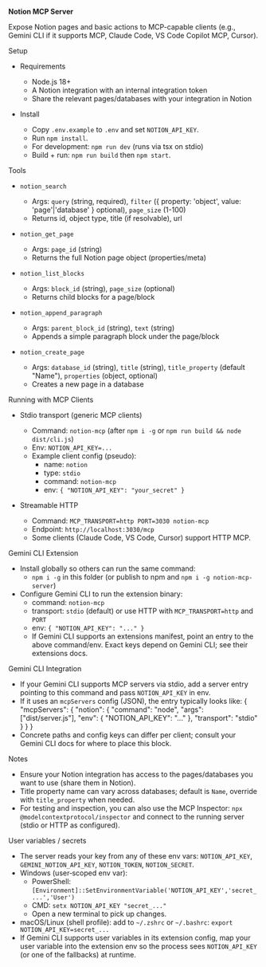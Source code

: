 **Notion MCP Server**

Expose Notion pages and basic actions to MCP-capable clients (e.g., Gemini CLI if it supports MCP, Claude Code, VS Code Copilot MCP, Cursor).

Setup

- Requirements
  - Node.js 18+
  - A Notion integration with an internal integration token
  - Share the relevant pages/databases with your integration in Notion

- Install
  - Copy `.env.example` to `.env` and set `NOTION_API_KEY`.
  - Run `npm install`.
  - For development: `npm run dev` (runs via tsx on stdio)
  - Build + run: `npm run build` then `npm start`.

Tools

- `notion_search`
  - Args: `query` (string, required), `filter` ({ property: 'object', value: 'page'|'database' } optional), `page_size` (1-100)
  - Returns id, object type, title (if resolvable), url

- `notion_get_page`
  - Args: `page_id` (string)
  - Returns the full Notion page object (properties/meta)

- `notion_list_blocks`
  - Args: `block_id` (string), `page_size` (optional)
  - Returns child blocks for a page/block

- `notion_append_paragraph`
  - Args: `parent_block_id` (string), `text` (string)
  - Appends a simple paragraph block under the page/block

- `notion_create_page`
  - Args: `database_id` (string), `title` (string), `title_property` (default "Name"), `properties` (object, optional)
  - Creates a new page in a database

Running with MCP Clients

- Stdio transport (generic MCP clients)
  - Command: `notion-mcp` (after `npm i -g` or `npm run build && node dist/cli.js`)
  - Env: `NOTION_API_KEY=...`
  - Example client config (pseudo):
    - name: `notion`
    - type: `stdio`
    - command: `notion-mcp`
    - env: `{ "NOTION_API_KEY": "your_secret" }`

- Streamable HTTP
  - Command: `MCP_TRANSPORT=http PORT=3030 notion-mcp`
  - Endpoint: `http://localhost:3030/mcp`
  - Some clients (Claude Code, VS Code, Cursor) support HTTP MCP.

Gemini CLI Extension

- Install globally so others can run the same command:
  - `npm i -g` in this folder (or publish to npm and `npm i -g notion-mcp-server`)
- Configure Gemini CLI to run the extension binary:
  - command: `notion-mcp`
  - transport: `stdio` (default) or use HTTP with `MCP_TRANSPORT=http` and `PORT`
  - env: `{ "NOTION_API_KEY": "..." }`
  - If Gemini CLI supports an extensions manifest, point an entry to the above command/env. Exact keys depend on Gemini CLI; see their extensions docs.

Gemini CLI Integration

- If your Gemini CLI supports MCP servers via stdio, add a server entry pointing to this command and pass `NOTION_API_KEY` in env.
- If it uses an `mcpServers` config (JSON), the entry typically looks like:
  {
    "mcpServers": {
      "notion": {
        "command": "node",
        "args": ["dist/server.js"],
        "env": { "NOTION_API_KEY": "..." },
        "transport": "stdio"
      }
    }
  }
- Concrete paths and config keys can differ per client; consult your Gemini CLI docs for where to place this block.

Notes

- Ensure your Notion integration has access to the pages/databases you want to use (share them in Notion).
- Title property name can vary across databases; default is `Name`, override with `title_property` when needed.
- For testing and inspection, you can also use the MCP Inspector: `npx @modelcontextprotocol/inspector` and connect to the running server (stdio or HTTP as configured).

User variables / secrets

- The server reads your key from any of these env vars: `NOTION_API_KEY`, `GEMINI_NOTION_API_KEY`, `NOTION_TOKEN`, `NOTION_SECRET`.
- Windows (user‑scoped env var):
  - PowerShell: `[Environment]::SetEnvironmentVariable('NOTION_API_KEY','secret_...','User')`
  - CMD: `setx NOTION_API_KEY "secret_..."`
  - Open a new terminal to pick up changes.
- macOS/Linux (shell profile): add to `~/.zshrc` or `~/.bashrc`: `export NOTION_API_KEY=secret_...`
- If Gemini CLI supports user variables in its extension config, map your user variable into the extension env so the process sees `NOTION_API_KEY` (or one of the fallbacks) at runtime.
